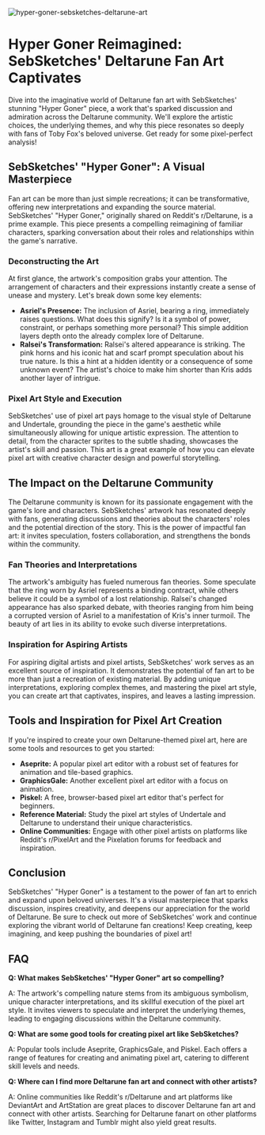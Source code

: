 ![hyper-goner-sebsketches-deltarune-art](https://images.pexels.com/photos/18069362/pexels-photo-18069362.png?auto=compress&cs=tinysrgb&fit=crop&h=627&w=1200)

# Hyper Goner Reimagined: SebSketches' Deltarune Fan Art Captivates

Dive into the imaginative world of Deltarune fan art with SebSketches' stunning "Hyper Goner" piece, a work that's sparked discussion and admiration across the Deltarune community. We'll explore the artistic choices, the underlying themes, and why this piece resonates so deeply with fans of Toby Fox's beloved universe. Get ready for some pixel-perfect analysis!

## SebSketches' "Hyper Goner": A Visual Masterpiece

Fan art can be more than just simple recreations; it can be transformative, offering new interpretations and expanding the source material. SebSketches' "Hyper Goner," originally shared on Reddit's r/Deltarune, is a prime example. This piece presents a compelling reimagining of familiar characters, sparking conversation about their roles and relationships within the game's narrative.

### Deconstructing the Art

At first glance, the artwork's composition grabs your attention. The arrangement of characters and their expressions instantly create a sense of unease and mystery. Let's break down some key elements:

*   **Asriel's Presence:** The inclusion of Asriel, bearing a ring, immediately raises questions. What does this signify? Is it a symbol of power, constraint, or perhaps something more personal? This simple addition layers depth onto the already complex lore of Deltarune.
*   **Ralsei's Transformation:** Ralsei's altered appearance is striking. The pink horns and his iconic hat and scarf prompt speculation about his true nature. Is this a hint at a hidden identity or a consequence of some unknown event? The artist's choice to make him shorter than Kris adds another layer of intrigue.

### Pixel Art Style and Execution

SebSketches' use of pixel art pays homage to the visual style of Deltarune and Undertale, grounding the piece in the game's aesthetic while simultaneously allowing for unique artistic expression. The attention to detail, from the character sprites to the subtle shading, showcases the artist's skill and passion. This art is a great example of how you can elevate pixel art with creative character design and powerful storytelling.

## The Impact on the Deltarune Community

The Deltarune community is known for its passionate engagement with the game's lore and characters. SebSketches' artwork has resonated deeply with fans, generating discussions and theories about the characters' roles and the potential direction of the story. This is the power of impactful fan art: it invites speculation, fosters collaboration, and strengthens the bonds within the community.

### Fan Theories and Interpretations

The artwork's ambiguity has fueled numerous fan theories. Some speculate that the ring worn by Asriel represents a binding contract, while others believe it could be a symbol of a lost relationship. Ralsei's changed appearance has also sparked debate, with theories ranging from him being a corrupted version of Asriel to a manifestation of Kris's inner turmoil. The beauty of art lies in its ability to evoke such diverse interpretations.

### Inspiration for Aspiring Artists

For aspiring digital artists and pixel artists, SebSketches' work serves as an excellent source of inspiration. It demonstrates the potential of fan art to be more than just a recreation of existing material. By adding unique interpretations, exploring complex themes, and mastering the pixel art style, you can create art that captivates, inspires, and leaves a lasting impression.

## Tools and Inspiration for Pixel Art Creation

If you're inspired to create your own Deltarune-themed pixel art, here are some tools and resources to get you started:

*   **Aseprite:** A popular pixel art editor with a robust set of features for animation and tile-based graphics.
*   **GraphicsGale:** Another excellent pixel art editor with a focus on animation.
*   **Piskel:** A free, browser-based pixel art editor that's perfect for beginners.
*   **Reference Material:** Study the pixel art styles of Undertale and Deltarune to understand their unique characteristics.
*   **Online Communities:** Engage with other pixel artists on platforms like Reddit's r/PixelArt and the Pixelation forums for feedback and inspiration.

## Conclusion

SebSketches' "Hyper Goner" is a testament to the power of fan art to enrich and expand upon beloved universes. It's a visual masterpiece that sparks discussion, inspires creativity, and deepens our appreciation for the world of Deltarune. Be sure to check out more of SebSketches' work and continue exploring the vibrant world of Deltarune fan creations! Keep creating, keep imagining, and keep pushing the boundaries of pixel art!

## FAQ

**Q: What makes SebSketches' "Hyper Goner" art so compelling?**

A: The artwork's compelling nature stems from its ambiguous symbolism, unique character interpretations, and its skillful execution of the pixel art style. It invites viewers to speculate and interpret the underlying themes, leading to engaging discussions within the Deltarune community.

**Q: What are some good tools for creating pixel art like SebSketches?**

A: Popular tools include Aseprite, GraphicsGale, and Piskel. Each offers a range of features for creating and animating pixel art, catering to different skill levels and needs.

**Q: Where can I find more Deltarune fan art and connect with other artists?**

A: Online communities like Reddit's r/Deltarune and art platforms like DeviantArt and ArtStation are great places to discover Deltarune fan art and connect with other artists. Searching for Deltarune fanart on other platforms like Twitter, Instagram and Tumblr might also yield great results.
